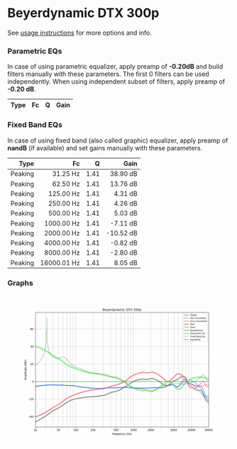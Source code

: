 # Beyerdynamic DTX 300p
See [usage instructions](https://github.com/jaakkopasanen/AutoEq#usage) for more options and info.

### Parametric EQs
In case of using parametric equalizer, apply preamp of **-0.20dB** and build filters manually
with these parameters. The first 0 filters can be used independently.
When using independent subset of filters, apply preamp of **-0.20 dB**.

| Type   | Fc   | Q   | Gain   |
|-------:|-----:|----:|-------:|

### Fixed Band EQs
In case of using fixed band (also called graphic) equalizer, apply preamp of **nandB**
(if available) and set gains manually with these parameters.

| Type    | Fc          |    Q | Gain      |
|--------:|------------:|-----:|----------:|
| Peaking | 31.25 Hz    | 1.41 | 38.90 dB  |
| Peaking | 62.50 Hz    | 1.41 | 13.76 dB  |
| Peaking | 125.00 Hz   | 1.41 | 4.31 dB   |
| Peaking | 250.00 Hz   | 1.41 | 4.26 dB   |
| Peaking | 500.00 Hz   | 1.41 | 5.03 dB   |
| Peaking | 1000.00 Hz  | 1.41 | -7.11 dB  |
| Peaking | 2000.00 Hz  | 1.41 | -10.52 dB |
| Peaking | 4000.00 Hz  | 1.41 | -0.82 dB  |
| Peaking | 8000.00 Hz  | 1.41 | -2.80 dB  |
| Peaking | 16000.01 Hz | 1.41 | 8.05 dB   |

### Graphs
![](./Beyerdynamic%20DTX%20300p.png)